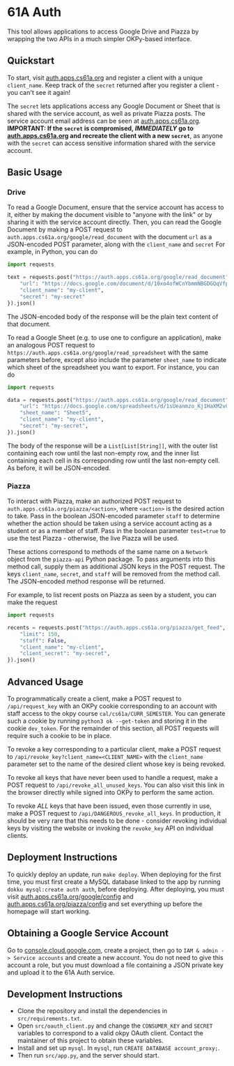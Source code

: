 # 61A Auth

This tool allows applications to access Google Drive and Piazza by wrapping the two APIs in a much simpler OKPy-based interface. 

## Quickstart

To start, visit [auth.apps.cs61a.org](https://auth.apps.cs61a.org) and register a client with a unique `client_name`. Keep track of the `secret` returned after you register a client - you can't see it again!

The `secret` lets applications access any Google Document or Sheet that is shared with the service account, as well as private Piazza posts. The service account email address can be seen at  [auth.apps.cs61a.org](https://auth.apps.cs61a.org). **IMPORTANT: If the `secret` is compromised, _IMMEDIATELY_ go to [auth.apps.cs61a.org](https://auth.apps.cs61a.org) and recreate the client with a new `secret`**, as anyone with the `secret` can access sensitive information shared with the service account.

## Basic Usage

### Drive

To read a Google Document, ensure that the service account has access to it, either by making the document visible to "anyone with the link" or by sharing it with the service account directly. Then, you can read the Google Document by making a POST request to `auth.apps.cs61a.org/google/read_document` with the document `url` as a JSON-encoded POST parameter, along with the `client_name` and `secret` For example, in Python, you can do
```python
import requests

text = requests.post("https://auth.apps.cs61a.org/google/read_document", json={
    "url": "https://docs.google.com/document/d/10xo4ofWCnYbmmNBGDGQqVfpOZVo/edit",
    "client_name": "my-client",
    "secret": "my-secret"
}).json()
```
The JSON-encoded body of the response will be the plain text content of that document.

To read a Google Sheet (e.g. to use one to configure an application), make an analogous POST request to `https://auth.apps.cs61a.org/google/read_spreadsheet` with the same parameters before, except also include the parameter `sheet_name` to indicate which sheet of the spreadsheet you want to export. For instance, you can do
```python
import requests

data = requests.post("https://auth.apps.cs61a.org/google/read_document", json={
    "url": "https://docs.google.com/spreadsheets/d/1sUeanmzo_Kj1HaXM2v0/edit",
    "sheet_name": "Sheet5",
    "client_name": "my-client",
    "secret": "my-secret",
}).json()
```
The body of the response will be a `List[List[String]]`, with the outer list containing each row until the last non-empty row, and the inner list containing each cell in its corresponding row until the last non-empty cell. As before, it will be JSON-encoded.

### Piazza
To interact with Piazza, make an authorized POST request to `auth.apps.cs61a.org/piazza/<action>`, where `<action>` is the desired action to take. Pass in the boolean JSON-encoded parameter `staff` to determine whether the action should be taken using a service account acting as a student or as a member of staff. Pass in the boolean parameter `test=true` to use the test Piazza - otherwise, the live Piazza will be used.

These actions correspond to methods of the same name on a `Network` object from the `piazza-api` Python package. To pass arguments into this method call, supply them as additional JSON keys in the POST request. The keys `client_name`, `secret`, and `staff` will be removed from the method call. The JSON-encoded method response will be returned.

For example, to list recent posts on Piazza as seen by a student, you can make the request
```python
import requests

recents = requests.post("https://auth.apps.cs61a.org/piazza/get_feed", json={
    "limit": 150,
    "staff": False,
    "client_name": "my-client",
    "client_secret": "my-secret",
}).json()
```

## Advanced Usage
To programmatically create a client, make a POST request to `/api/request_key` with an OKPy cookie corresponding to an account with staff access to the okpy course `cal/cs61a/CURR_SEMESTER`. You can generate such a cookie by running `python3 ok --get-token` and storing it in the cookie `dev_token`. For the remainder of this section, all POST requests will require such a cookie to be in place.

To revoke a key corresponding to a particular client, make a POST request to `/api/revoke_key?client_name=<CLIENT_NAME>` with the `client_name` parameter set to the name of the desired client whose key is being revoked.

To revoke all keys that have never been used to handle a request, make a POST request to `/api/revoke_all_unused_keys`. You can also visit this link in the browser directly while signed into OKPy to perform the same action.

To revoke *ALL* keys that have been issued, even those currently in use, make a POST request to `/api/DANGEROUS_revoke_all_keys`. In production, it should be very rare that this needs to be done - consider revoking individual keys by visiting the website or invoking the `revoke_key` API on individual clients.

## Deployment Instructions
To quickly deploy an update, run `make deploy`. When deploying for the first time, you must first create a MySQL database linked to the app by running `dokku mysql:create auth auth`, before deploying. After deploying, you must visit [auth.apps.cs61a.org/google/config](https://auth.apps.cs61a.org/google/config) and [auth.apps.cs61a.org/piazza/config](https://auth.apps.cs61a.org/piazza/config) and set everything up before the homepage will start working.

## Obtaining a Google Service Account
Go to [console.cloud.google.com](https://console.cloud.google.com), create a project, then go to `IAM & admin -> Service accounts` and create a new account. You do not need to give this account a role, but you must download a file containing a JSON private key and upload it to the 61A Auth service.

## Development Instructions
 - Clone the repository and install the dependencies in `src/requirements.txt`. 
 - Open `src/oauth_client.py` and change the `CONSUMER_KEY` and `SECRET` variables to correspond to a valid okpy OAuth client. Contact the maintainer of this project to obtain these variables. 
 - Install and set up `mysql`. In `mysql`, run `CREATE DATABASE account_proxy;`. 
 - Then run `src/app.py`, and the server should start.
